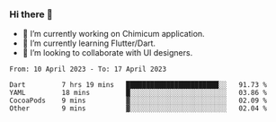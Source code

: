 ### Hi there 👋

<!--
**devcat37/devcat37** is a ✨ _special_ ✨ repository because its `README.md` (this file) appears on your GitHub profile.-->


- 🔭 I’m currently working on Chimicum application.
- 🌱 I’m currently learning Flutter/Dart.
- 👯 I’m looking to collaborate with UI designers.
<!-- - 🤔 I’m looking for help with ... -->

<!--START_SECTION:waka-->

```text
From: 10 April 2023 - To: 17 April 2023

Dart         7 hrs 19 mins   ███████████████████████░░   91.73 %
YAML         18 mins         █░░░░░░░░░░░░░░░░░░░░░░░░   03.86 %
CocoaPods    9 mins          ▓░░░░░░░░░░░░░░░░░░░░░░░░   02.09 %
Other        9 mins          ▓░░░░░░░░░░░░░░░░░░░░░░░░   02.04 %
```

<!--END_SECTION:waka-->
